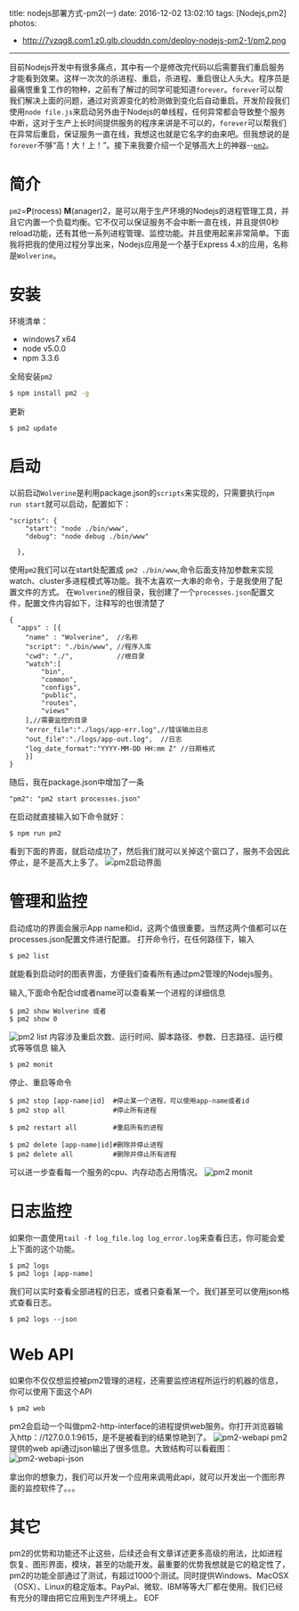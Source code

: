 title: nodejs部署方式-pm2(一)
date: 2016-12-02 13:02:10
tags: [Nodejs,pm2]
photos:
- http://7vzqg8.com1.z0.glb.clouddn.com/deploy-nodejs-pm2-1/pm2.png
---

目前Nodejs开发中有很多痛点，其中有一个是修改完代码以后需要我们重启服务才能看到效果。这样一次次的杀进程、重启，杀进程、重启很让人头大。程序员是最痛恨重复工作的物种，之前有了解过的同学可能知道`forever`。`forever`可以帮我们解决上面的问题，通过对资源变化的检测做到变化后自动重启。开发阶段我们使用`node file.js`来启动另外由于Nodejs的单线程，任何异常都会导致整个服务中断，这对于生产上长时间提供服务的程序来讲是不可以的，`forever`可以帮我们在异常后重启，保证服务一直在线，我想这也就是它名字的由来吧。但我想说的是`forever`不够“高！大！上！”。接下来我要介绍一个足够高大上的神器--[`pm2`](http://pm2.keymetrics.io)。

# 简介

`pm2`=**P**(rocess) **M**(anager)2，是可以用于生产环境的Nodejs的进程管理工具，并且它内置一个负载均衡。它不仅可以保证服务不会中断一直在线，并且提供0秒reload功能，还有其他一系列进程管理、监控功能。并且使用起来非常简单。下面我将把我的使用过程分享出来，Nodejs应用是一个基于Express 4.x的应用，名称是`Wolverine`。

<!--more-->

# 安装

环境清单：
- windows7 x64
- node v5.0.0
- npm 3.3.6

全局安装`pm2`
```bash
$ npm install pm2 -g
```
更新
```
$ pm2 update
```

# 启动

以前启动`Wolverine`是利用package.json的`scripts`来实现的，只需要执行`npm run start`就可以启动，配置如下：

```
"scripts": {
    "start": "node ./bin/www",
    "debug": "node debug ./bin/www"

  },
```

使用`pm2`我们可以在start处配置成 `pm2 ./bin/www`,命令后面支持加参数来实现watch、cluster多进程模式等功能。我不太喜欢一大串的命令，于是我使用了配置文件的方式。
在`Wolverine`的根目录，我创建了一个`processes.json`配置文件，配置文件内容如下，注释写的也很清楚了

```
{
  "apps" : [{
    "name" : "Wolverine",  //名称
    "script": "./bin/www", //程序入库
    "cwd": "./",           //根目录
    "watch":[
		"bin",
		"common",
		"configs",
		"public",
		"routes",
		"views"
	],//需要监控的目录
    "error_file":"./logs/app-err.log",//错误输出日志
    "out_file":"./logs/app-out.log",  //日志
    "log_date_format":"YYYY-MM-DD HH:mm Z" //日期格式
    }]
}

```

随后，我在package.json中增加了一条
```
"pm2": "pm2 start processes.json"
```
在启动就直接输入如下命令就好：
```
$ npm run pm2
```
看到下面的界面，就启动成功了，然后我们就可以关掉这个窗口了，服务不会因此停止，是不是高大上多了。
![pm2启动界面](http://7vzqg8.com1.z0.glb.clouddn.com/deploy-nodejs-pm2-1/pm2-start.png)

# 管理和监控
启动成功的界面会展示App name和id，这两个值很重要。当然这两个值都可以在processes.json配置文件进行配置。
打开命令行，在任何路径下，输入
```
$ pm2 list
```
就能看到启动时的图表界面，方便我们查看所有通过pm2管理的Nodejs服务。

输入,下面命令配合id或者name可以查看某一个进程的详细信息
```
$ pm2 show Wolverine 或者
$ pm2 show 0
```
![pm2 list](http://7vzqg8.com1.z0.glb.clouddn.com/deploy-nodejs-pm2-1/pm2-list.png)
内容涉及重启次数、运行时间、脚本路径、参数、日志路径、运行模式等等信息
输入
```
$ pm2 monit
```

停止、重启等命令
```
$ pm2 stop [app-name|id]  #停止某一个进程，可以使用app-name或者id
$ pm2 stop all            #停止所有进程

$ pm2 restart all         #重启所有的进程

$ pm2 delete [app-name|id]#删除并停止进程
$ pm2 delete all          #删除并停止所有进程
```

可以进一步查看每一个服务的cpu、内存动态占用情况。
![pm2 monit](http://7vzqg8.com1.z0.glb.clouddn.com/deploy-nodejs-pm2-1/pm2-monit.png)

# 日志监控
如果你一直使用`tail -f log_file.log log_error.log`来查看日志，你可能会爱上下面的这个功能。

```
$ pm2 logs
$ pm2 logs [app-name]
```
我们可以实时查看全部进程的日志，或者只查看某一个。我们甚至可以使用json格式查看日志。
```
$ pm2 logs --json
```

# Web API

如果你不仅仅想监控被pm2管理的进程，还需要监控进程所运行的机器的信息，你可以使用下面这个API
```
$ pm2 web
```
pm2会启动一个叫做pm2-http-interface的进程提供web服务。你打开浏览器输入http：//127.0.0.1:9615，是不是被看到的结果惊艳到了。
![pm2-webapi](http://7vzqg8.com1.z0.glb.clouddn.com/deploy-nodejs-pm2-1/pm2-webapi.png)
pm2提供的web api通过json输出了很多信息。大致结构可以看截图：
![pm2-webapi-json](http://7vzqg8.com1.z0.glb.clouddn.com/deploy-nodejs-pm2-1/pm2-webapi-json.png)

拿出你的想象力，我们可以开发一个应用来调用此api，就可以开发出一个图形界面的监控软件了。。。

# 其它

pm2的优势和功能还不止这些，后续还会有文章详述更多高级的用法，比如进程恢复、图形界面，模块，甚至的功能开发。最重要的优势我想就是它的稳定性了，pm2的功能全部通过了测试，有超过1000个测试。同时提供Windows、MacOSX（OSX）、Linux的稳定版本。PayPal、微软、IBM等等大厂都在使用。我们已经有充分的理由把它应用到生产环境上。
EOF
<!-- indicate-the-source -->
